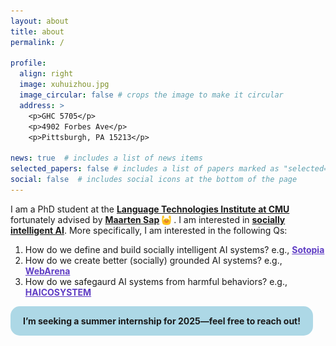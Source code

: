 ```yaml
---
layout: about
title: about
permalink: /

profile:
  align: right
  image: xuhuizhou.jpg
  image_circular: false # crops the image to make it circular
  address: >
    <p>GHC 5705</p>
    <p>4902 Forbes Ave</p>
    <p>Pittsburgh, PA 15213</p>

news: true  # includes a list of news items
selected_papers: false # includes a list of papers marked as "selected={true}"
social: false  # includes social icons at the bottom of the page
---
```


I am a PhD student at the [**Language Technologies Institute at CMU**](https://www.lti.cs.cmu.edu/) fortunately advised by [**Maarten Sap**](http://maartensap.com/) 
<img src="/assets/img/blob_cheer.png"
     alt="Markdown Monster icon"
     width="3%" height="3%"
     style="vertical-align:middle;" />
. I am interested in [**socially intelligent AI**](https://sotopia.world/awesome-social-agents/). More specifically, I am interested in the following Qs:
<ol class="gradient-list">
  <li class="frontq" data-emoji="📢">How do we define and build socially intelligent AI systems? e.g., <a href="https://sotopia.world/" style="font-weight:bold; color: #5f3dc4">Sotopia</a></li>
  <li class="frontq" data-emoji="🧱">How do we create better (socially) grounded AI systems? e.g., <a href="https://webarena.dev/" style="font-weight:bold; color: #5f3dc4">WebArena</a></li>
  <li class="frontq" data-emoji="🛡️">How do we safegaurd AI systems from harmful behaviors? e.g., <a href="https://haicosystem.org/" style="font-weight:bold; color: #5f3dc4">HAICOSYSTEM</a></li>
</ol>
<div style="background-color: lightblue; font-weight: bold; border-radius: 15px; padding: 15px; padding-left: 20px; padding-right: 20px; margin-bottom: 15px; display: inline-block;">I’m seeking a summer internship for 2025—feel free to reach out!</div>
